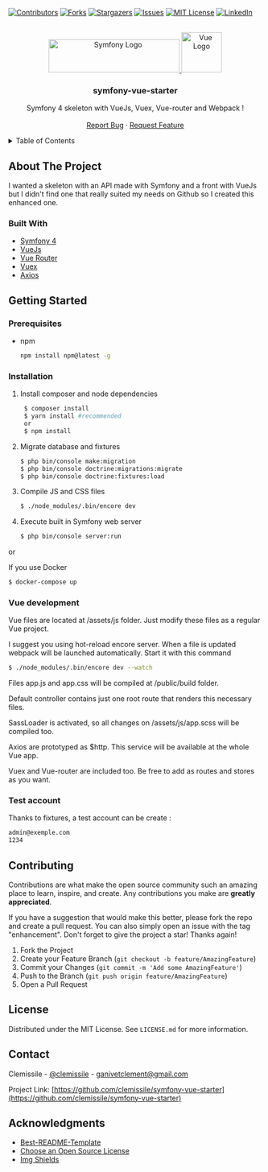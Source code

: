 <div id="top"></div>

<!-- PROJECT SHIELDS -->
[![Contributors][contributors-shield]][contributors-url]
[![Forks][forks-shield]][forks-url]
[![Stargazers][stars-shield]][stars-url]
[![Issues][issues-shield]][issues-url]
[![MIT License][license-shield]][license-url]
[![LinkedIn][linkedin-shield]][linkedin-url]


<!-- PROJECT LOGO -->
<br />

<div align="center">
	<a href="https://github.com/clemissile/symfony-vue-starter">
        <img src="https://symfony.com/images/logos/header-logo.svg" alt="Symfony Logo" width="260" height="66">
		<img src="assets/js/assets/logo.png" alt="Vue Logo" width="80" height="80">
	</a>
	<h3 align="center">symfony-vue-starter</h3>
	<p align="center">
		Symfony 4 skeleton with VueJs, Vuex, Vue-router and Webpack !
		<br />
		<br />
		<a href="https://github.com/clemissile/symfony-vue-starter/issues">Report Bug</a>
		·
		<a href="https://github.com/clemissile/symfony-vue-starter/issues">Request Feature</a>
	</p>
</div>


<!-- TABLE OF CONTENTS -->
<details>
	<summary>Table of Contents</summary>
	<ol>
		<li>
			<a href="#about-the-project">About The Project</a>
			<ul>
				<li><a href="#built-with">Built With</a></li>
			</ul>
		</li>
		<li>
			<a href="#getting-started">Getting Started</a>
			<ul>
				<li><a href="#prerequisites">Prerequisites</a></li>
				<li><a href="#installation">Installation</a></li>
                <li><a href="#vue-development">Vue development</a></li>
                <li><a href="#test-account">Test account</a></li>
			</ul>
		</li>
		<li><a href="#contributing">Contributing</a></li>
		<li><a href="#license">License</a></li>
		<li><a href="#contact">Contact</a></li>
		<li><a href="#acknowledgments">Acknowledgments</a></li>
	</ol>
</details>


<!-- ABOUT THE PROJECT -->
## About The Project

I wanted a skeleton with an API made with Symfony and a front with VueJs but I didn't find one that really suited my needs on Github so I created this enhanced one.

### Built With

* [Symfony 4](https://symfony.com/4)
* [VueJs](https://vuejs.org/)
* [Vue Router](https://router.vuejs.org/)
* [Vuex](https://vuex.vuejs.org/)
* [Axios](https://github.com/axios/axios)


<!-- GETTING STARTED -->
## Getting Started

### Prerequisites

* npm
  ```sh
  npm install npm@latest -g
  ```

### Installation

1. Install composer and node dependencies
   ```sh
    $ composer install
    $ yarn install #recommended
    or
    $ npm install
    ```
2. Migrate database and fixtures
    ```sh
    $ php bin/console make:migration
    $ php bin/console doctrine:migrations:migrate 
    $ php bin/console doctrine:fixtures:load
    ```
3. Compile JS and CSS files
    ```sh
    $ ./node_modules/.bin/encore dev 
    ```
4. Execute built in Symfony web server
    ```sh
    $ php bin/console server:run
    ```

or

If you use Docker
```sh
$ docker-compose up
```

### Vue development

Vue files are located at /assets/js folder. Just modify these files as a regular Vue project.

I suggest you using hot-reload encore server. When a file is updated webpack will be launched automatically. Start it with this command

```sh
$ ./node_modules/.bin/encore dev --watch
```

Files app.js and app.css will be compiled at /public/build folder.

Default controller contains just one root route that renders this necessary files.

SassLoader is activated, so all changes on /assets/js/app.scss will be compiled too.

Axios are prototyped as $http. This service will be available at the whole Vue app.

Vuex and Vue-router are included too. Be free to add as routes and stores as you want.

### Test account

Thanks to fixtures, a test account can be create :

```sh
admin@exemple.com
1234
```


<!-- CONTRIBUTING -->
## Contributing

Contributions are what make the open source community such an amazing place to learn, inspire, and create. Any contributions you make are **greatly appreciated**.

If you have a suggestion that would make this better, please fork the repo and create a pull request. You can also simply open an issue with the tag "enhancement".
Don't forget to give the project a star! Thanks again!

1. Fork the Project
2. Create your Feature Branch (`git checkout -b feature/AmazingFeature`)
3. Commit your Changes (`git commit -m 'Add some AmazingFeature'`)
4. Push to the Branch (`git push origin feature/AmazingFeature`)
5. Open a Pull Request


<!-- LICENSE -->
## License

Distributed under the MIT License. See `LICENSE.md` for more information.


<!-- CONTACT -->
## Contact

Clemissile - [@clemissile](https://twitter.com/clemissile) - ganivetclement@gmail.com

Project Link: [https://github.com/clemissile/symfony-vue-starter](https://github.com/clemissile/symfony-vue-starter)


<!-- ACKNOWLEDGMENTS -->
## Acknowledgments

* [Best-README-Template](https://github.com/othneildrew/Best-README-Template)
* [Choose an Open Source License](https://choosealicense.com)
* [Img Shields](https://shields.io)


<!-- MARKDOWN LINKS & IMAGES -->
<!-- https://www.markdownguide.org/basic-syntax/#reference-style-links -->
[contributors-shield]: https://img.shields.io/github/contributors/clemissile/symfony-vue-starter.svg?style=for-the-badge
[contributors-url]: https://github.com/clemissile/symfony-vue-starter/graphs/contributors
[forks-shield]: https://img.shields.io/github/forks/clemissile/symfony-vue-starter.svg?style=for-the-badge
[forks-url]: https://github.com/clemissile/symfony-vue-starter/network/members
[stars-shield]: https://img.shields.io/github/stars/clemissile/symfony-vue-starter.svg?style=for-the-badge
[stars-url]: https://github.com/clemissile/symfony-vue-starter/stargazers
[issues-shield]: https://img.shields.io/github/issues/clemissile/symfony-vue-starter.svg?style=for-the-badge
[issues-url]: https://github.com/clemissile/symfony-vue-starter/issues
[license-shield]: https://img.shields.io/github/license/clemissile/symfony-vue-starter.svg?style=for-the-badge
[license-url]: https://github.com/clemissile/symfony-vue-starter/blob/master/LICENSE.txt
[linkedin-shield]: https://img.shields.io/badge/-LinkedIn-black.svg?style=for-the-badge&logo=linkedin&colorB=555
[linkedin-url]: https://linkedin.com/in/clementganivet
